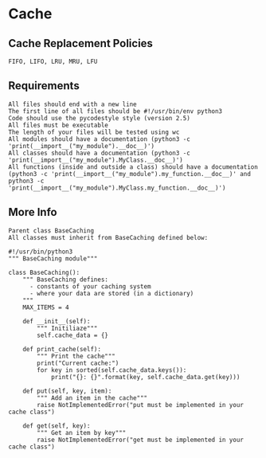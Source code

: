 # Cache

## Cache Replacement Policies

    FIFO, LIFO, LRU, MRU, LFU 

## Requirements

    All files should end with a new line
    The first line of all files should be #!/usr/bin/env python3
    Code should use the pycodestyle style (version 2.5)
    All files must be executable
    The length of your files will be tested using wc
    All modules should have a documentation (python3 -c 'print(__import__("my_module").__doc__)')
    All classes should have a documentation (python3 -c 'print(__import__("my_module").MyClass.__doc__)')
    All functions (inside and outside a class) should have a documentation (python3 -c 'print(__import__("my_module").my_function.__doc__)' and python3 -c 'print(__import__("my_module").MyClass.my_function.__doc__)')
   
## More Info
 
    Parent class BaseCaching
    All classes must inherit from BaseCaching defined below:

    #!/usr/bin/python3
    """ BaseCaching module"""

    class BaseCaching():
        """ BaseCaching defines:
          - constants of your caching system
          - where your data are stored (in a dictionary)
        """
        MAX_ITEMS = 4

        def __init__(self):
            """ Initiliaze"""
            self.cache_data = {}

        def print_cache(self):
            """ Print the cache"""
            print("Current cache:")
            for key in sorted(self.cache_data.keys()):
                print("{}: {}".format(key, self.cache_data.get(key)))

        def put(self, key, item):
            """ Add an item in the cache"""
            raise NotImplementedError("put must be implemented in your cache class")

        def get(self, key):
            """ Get an item by key"""
            raise NotImplementedError("get must be implemented in your cache class")
